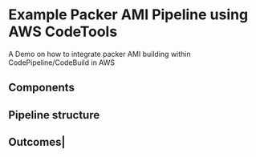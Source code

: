 # Example Packer AMI Pipeline using AWS CodeTools

A Demo on how to integrate packer AMI building within CodePipeline/CodeBuild in AWS


## Components


## Pipeline structure


## Outcomes|